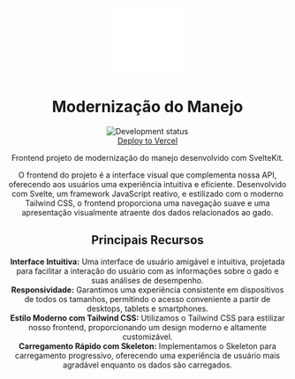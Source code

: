 <div align="center">
    <img src="static/images/svg_boi5.svg" width="130" alt="Logo Modernização do Manejo"/>
    <h1><strong>Modernização do Manejo</strong></h1>
</div>

<p align="center">
    <img src="https://img.shields.io/badge/Status-development-red" alt="Development status" /><br>
    <a href="https://manejo.henriquesebastiao.com">Deploy to Vercel</a>
</p>

<p align="center">
    Frontend projeto de modernização do manejo desenvolvido com SvelteKit.
</p>

<p align="center">
    O frontend do projeto é a interface visual que complementa nossa API, oferecendo aos usuários uma experiência intuitiva e eficiente.
    Desenvolvido com Svelte, um framework JavaScript reativo, e estilizado com o moderno Tailwind CSS,
    o frontend proporciona uma navegação suave e uma apresentação visualmente atraente dos dados relacionados ao gado.
</p>

<h2 align="center">Principais Recursos</h2>

<p align="center">
    <strong>Interface Intuitiva:</strong> Uma interface de usuário amigável e intuitiva, projetada para facilitar a interação do usuário com as informações sobre o gado e suas análises de desempenho.<br>
    <strong>Responsividade:</strong> Garantimos uma experiência consistente em dispositivos de todos os tamanhos, permitindo o acesso conveniente a partir de desktops, tablets e smartphones.<br>
    <strong>Estilo Moderno com Tailwind CSS:</strong> Utilizamos o Tailwind CSS para estilizar nosso frontend, proporcionando um design moderno e altamente customizável.<br>
    <strong>Carregamento Rápido com Skeleton:</strong> Implementamos o Skeleton para carregamento progressivo, oferecendo uma experiência de usuário mais agradável enquanto os dados são carregados.
</p>